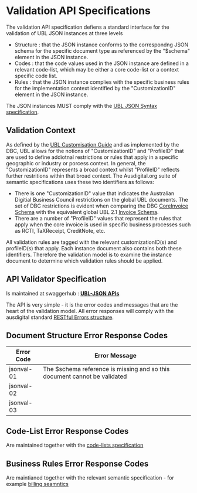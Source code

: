 # Validation API Specifications

The validation API specification defiens a standard interface for the validation of UBL JSON instances at three levels

* Structure : that the JSON instance conforms to the correspondng JSON schema for the specific document type as referenced by the "$schema" element in the JSON instance.
* Codes : that the code values used in the JSON instance are defined in a relevant code-list, which may be either a core code-list or a context specific code list.
* Rules : that the JSON instance complies with the specific business rules for the implementation context identified by the "CustomizationID" element in the JSON instance.

The JSON instances MUST comply with the [UBL JSON Syntax specification](https://github.com/ausdigital/ubl-json/blob/master/docs/JSONSyntax.md).

## Validation Context

As defined by the [UBL Customisation Guide](http://docs.oasis-open.org/ubl/guidelines/UBL2-Customization1.0cs01.pdf) and as implemented by the DBC, UBL allows for the notions of "CustomizationID" and "ProfileID" that are used to define addiotnal restrictions or rules that apply in a specific geographic or industry or porcess context.   In general, the "CustomizationID" represents a broad context whilst "ProfileID" reflects further restritions within that broad context.   The Ausdigital.org suite of semantic specifications uses these two identifiers as follows:

* There is one "CustomizationID" value that indicates the Australian Digitial Business Council restrictions on the global UBL documents. The set of DBC restrictions is evident when comparing the DBC [CoreInvoice Schema](https://github.com/ausdigital/adbc/blob/master/DBC-AU/xsdrt/maindoc/CoreInvoice-1.0.xsd) with the equivalent global UBL 2.1 [Invoice Schema](http://docs.oasis-open.org/ubl/os-UBL-2.1/xsdrt/maindoc/UBL-Invoice-2.1.xsd).  
* There are a number of "ProfileID" values that represent the rules that apply when the core invoice is used in specific business processes such as RCTI, TaXReceipt, CreditNote, etc.  

All validation rules are tagged with the relevant customizationID(s) and profileID(s) that apply.  Each instance document also contains both these identifiers.   Therefore the validation model is to examine the instance document to determine which validation rules should be applied.

## API Validator Specification

Is maintained at swaggerhub : **[UBL-JSON APIs](https://app.swaggerhub.com/api/ausdigital/ubl-json/1.0.0)**

The API is very simple - it is the error codes and messages that are the heart of the validation model. All error responses will comply with the ausdigital standard [RESTful Errors structure](https://app.swaggerhub.com/domains/ausdigital/ErrorModel/1.0).  

## Document Structure Error Response Codes


|Error Code | Error Message|
|-----------|--------------|
|jsonval-01 | The $schema reference is missing and so this document cannot be validated  |
|jsonval-02 |   |
|jsonval-03 |   |

## Code-List Error Response Codes

Are maintained together with the [code-lists specification](http://code-lists.readthedocs.io/en/latest/) 

## Business Rules Error Response Codes

Are maintianed together with the relevant semantic specification - for example [billing seamntics](http://billing-semantics.readthedocs.io/en/latest/)



